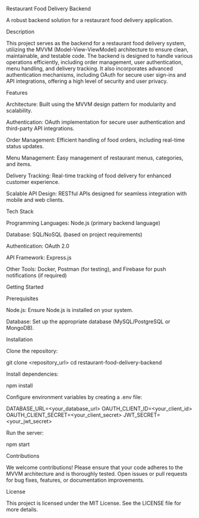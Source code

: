 Restaurant Food Delivery Backend

A robust backend solution for a restaurant food delivery application.

Description

This project serves as the backend for a restaurant food delivery system, utilizing the MVVM (Model-View-ViewModel) architecture to ensure clean, maintainable, and testable code. The backend is designed to handle various operations efficiently, including order management, user authentication, menu handling, and delivery tracking. It also incorporates advanced authentication mechanisms, including OAuth for secure user sign-ins and API integrations, offering a high level of security and user privacy.

Features

Architecture: Built using the MVVM design pattern for modularity and scalability.

Authentication: OAuth implementation for secure user authentication and third-party API integrations.

Order Management: Efficient handling of food orders, including real-time status updates.

Menu Management: Easy management of restaurant menus, categories, and items.

Delivery Tracking: Real-time tracking of food delivery for enhanced customer experience.

Scalable API Design: RESTful APIs designed for seamless integration with mobile and web clients.

Tech Stack

Programming Languages: Node.js (primary backend language)

Database: SQL/NoSQL (based on project requirements)

Authentication: OAuth 2.0

API Framework: Express.js

Other Tools: Docker, Postman (for testing), and Firebase for push notifications (if required)

Getting Started

Prerequisites

Node.js: Ensure Node.js is installed on your system.

Database: Set up the appropriate database (MySQL/PostgreSQL or MongoDB).

Installation

Clone the repository:

git clone <repository_url>
cd restaurant-food-delivery-backend

Install dependencies:

npm install

Configure environment variables by creating a .env file:

DATABASE_URL=<your_database_url>
OAUTH_CLIENT_ID=<your_client_id>
OAUTH_CLIENT_SECRET=<your_client_secret>
JWT_SECRET=<your_jwt_secret>

Run the server:

npm start

Contributions

We welcome contributions! Please ensure that your code adheres to the MVVM architecture and is thoroughly tested. Open issues or pull requests for bug fixes, features, or documentation improvements.

License

This project is licensed under the MIT License. See the LICENSE file for more details.
